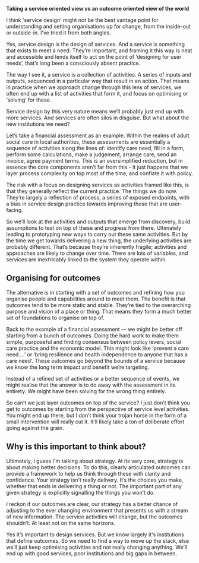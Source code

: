 **Taking a service oriented view vs an outcome oriented view of the world**

I think 'service design' might not be the best vantage point for understanding and setting organisations up for change, from the inside-out or outside-in. I’ve tried it from both angles.

Yes, service design is the design of services. And a service is something that exists to meet a need. They’re important, and framing it this way is neat and accessible and lends itself to act on the point of ‘designing for user needs’, that’s long been a consciously absent practice.

The way I see it, a service is a collection of activities. A series of inputs and outputs, sequenced in a particular way that result in an action. That means in practice when we approach change through this lens of services, we often end up with a list of activities that form it, and focus on optimising or ‘solving’ for these.

Service design by this very nature means we’ll probably just end up with more services. And services are often silos in disguise. But what about the new institutions we need?

Let’s take a financial assessment as an example. Within the realms of adult social care in local authorities, these assessments are essentially a sequence of activities along the lines of: identify care need, fill in a form, perform some calculations, make a judgement, arrange care, send an invoice, agree payment terms. This is an oversimplified reduction, but in essence the core components aren’t far from this - it just happens that we layer process complexity on top most of the time, and conflate it with policy.

The risk with a focus on designing services as activities framed like this, is that they generally reflect the current practice. The things we do now. They’re largely a reflection of process, a series of exposed endpoints, with a bias in service design practice towards improving those that are user-facing.

So we’ll look at the activities and outputs that emerge from discovery, build assumptions to test on top of these and progress from there. Ultimately leading to prototyping new ways to carry out these same activities. But by the time we get towards delivering a new thing, the underlying activities are probably different. That’s because they’re inherently fragile; activities and approaches are likely to change over time. There are lots of variables, and services are inextricably linked to the system they operate within.

## Organising for outcomes
The alternative is in starting with a set of outcomes and refining how you organise people and capabilities around to meet them. The benefit is that outcomes tend to be more static and stable. They’re tied to the overarching purpose and vision of a place or thing. That means they form a much better set of foundations to organise on top of.

Back to the example of a financial assessment — we might be better off starting from a bunch of outcomes. Doing the hard work to make them simple, purposeful and finding consensus between policy levers, social care practice and the economic model.
This might look like ‘prevent a care need....’ or ‘bring resilience and health independence to anyone that has a care need’. These outcomes go beyond the bounds of a service because we know the long term impact and benefit we’re targeting.

Instead of a refined set of activities or a better sequence of events, we might realise that the answer is to do away with the assessment in its entirety. We might have been solving for the wrong thing entirely.

So can’t we just layer outcomes on top of the service? I just don’t think you get to outcomes by starting from the perspective of service level activities. You might end up there, but I don’t think your trojan horse in the form of a small intervention will really cut it. It’ll likely take a ton of deliberate effort going against the grain.

## Why is this important to think about?
Ultimately, I guess I'm talking about strategy. At its very core, strategy is about making better decisions. To do this, clearly articulated outcomes can provide a framework to help us think through these with clarity and confidence. Your strategy isn’t really delivery. It’s the choices you make, whether that ends in delivering a thing or not. The important part of any given strategy is explicitly signalling the things you won’t do.

I reckon if our outcomes are clear, our strategy has a better chance of adjusting to the ever changing environment that presents us with a stream of new information. The service activities will change, but the outcomes shouldn’t. At least not on the same horizons.

Yes it’s important to design services. But we know largely it's institutions that define outcomes. So we need to find a way to move up the stack, else we’ll just keep optimising activities and not really changing anything. We’ll end up with good services, poor institutions and big gaps in between.
